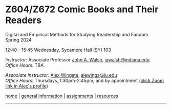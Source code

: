 # Z604/Z672 Comic Books and Their Readers
Digital and Empirical Methods for Studying Readership and Fandom  
Spring 2024

12:40 - 15:45 Wednesday, Sycamore Hall (SY) 103  

*Instructor:* Associate Professor [John A. Walsh](http://johnwalsh.name/), [jawalsh@indiana.edu](mailto:jawalsh@indiana.edu).  
*Office Hours:* TBA.  

*Associate Instructor:* [Alex Wingate](http://alexandraewingate.com), [alewinga@iu.edu](mailto:alewinga@iu.edu)  
*Office Hours:* Thursdays, 1:30pm-2:45pm, and by appointment ([click Zoom link in Alex's profile](https://iu.instructure.com/courses/2084986/users/6407854)) 

[home](index.html) \| [general information](general.html) \| [assignments](assignments.html) \| [resources](comics-studies-resources.html)

---
